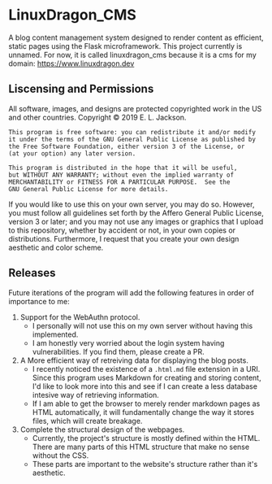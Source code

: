 # LinuxDragon_CMS
A blog content management system designed to render content as efficient, static pages using the Flask microframework.
This project currently is unnamed. For now, it is called linuxdragon_cms because it is a cms for my domain: https://www.linuxdragon.dev

## Liscensing and Permissions
All software, images, and designs are protected copyrighted work in the US and other countries. Copyright :copyright: 2019 E. L. Jackson.

    This program is free software: you can redistribute it and/or modify
    it under the terms of the GNU General Public License as published by
    the Free Software Foundation, either version 3 of the License, or
    (at your option) any later version.

    This program is distributed in the hope that it will be useful,
    but WITHOUT ANY WARRANTY; without even the implied warranty of
    MERCHANTABILITY or FITNESS FOR A PARTICULAR PURPOSE.  See the
    GNU General Public License for more details.

If you would like to use this on your own server, you may do so. However, you must follow all guidelines set forth by the Affero General Public License,
version 3 or later; and you may not use any images or graphics that I upload to this repository, whether by accident or not, in your own copies or distributions.
Furthermore, I request that you create your own design aesthetic and color scheme.

## Releases
Future iterations of the program will add the following features in order of importance to me:
  1. Support for the WebAuthn protocol. 
      * I personally will not use this on my own server without having this implemented.
      * I am honestly very worried about the login system having vulnerabilities. 
        If you find them, please create a PR.
  2. A More efficient way of retreiving data for displaying the blog posts. 
      * I recently noticed the existence of a `.html.md` file extension in a URI. 
        Since this program uses Markdown for creating and storing content, I'd like 
        to look more into this and see if I can create a less database intesive way of 
        retrieving information.
      * If I am able to get the browser to merely render markdown pages as HTML automatically, 
        it will fundamentally change the way it stores files, which will create breakage.
  3. Complete the structural design of the webpages. 
      * Currently, the project's structure is mostly defined within the HTML. 
        There are many parts of this HTML structure that make no sense without the CSS.
      * These parts are important to the website's structure rather than it's aesthetic.
